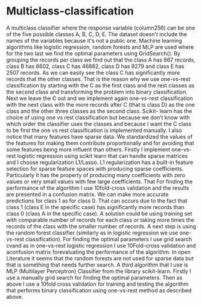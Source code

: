 # Multiclass-classification
A multiclass classifier where the response variable (column256) can be one of the five possible classes A, B, C, D, E. The dataset doesn't include the names of the variables because it's not a public one.  Machine learning algorithms like logistic regression, random forests and MLP are used where for the two last we find the optimal parameters using GridSearch().
By grouping the records per class we find out that the class A has 867 records, class B has 6602, class C has 46882, class D has 9279 and class E has 2507 records. As we can easily see the class C has significantly more records that the other classes. That is the reason why we use one-vs-rest classification by starting with the C as the first class and the rest classes as the second class and transforming the problem into binary classification. Next we leave the C out and we implement again one-vs-rest classification with the next class with the more records after C (that is class D) as the one class and the other three classes as the second class. Scikit- learn has the choice of using one vs rest classification but because we don’t know with which order the classifier uses the classes and because I want the C class to be first the one vs rest classification is implemented manually.
I also notice that many features have sparse data. We standardized the values of the features for making them contribute proportionally and for avoiding that some features being more influent than others.
Firstly I implement one-vs-rest logistic regression using scikit learn that can handle sparse matrices and I choose regularization L1/Lasso. L1 regularization has a built-in feature selection for sparse feature spaces with producing sparse coefficients. Particularly it has the property of producing many coefficients with zero values or very small values with few large coefficients. That
For finding the performance of the algorithm I use 10fold-cross validation and the results are presented in a confusion matrix. We can make more accurate predictions for class 1 as for class 0. That can occurs due to the fact that class 1 (class E in the specific case) has significantly more records than class 0 (class A in the specific case). A solution could be using training set with comparable number of records for each class or taking more times the records of the class with the smaller number of records.
A next step is using the random forest classifier (similarly as in logistic regression we use one-vs-rest classification). For finding the optimal parameters I use grid search cvand as in one-vs-rest logistic regression I use 10Fold-cross validation and aconfusion matrix forevaluating the performance of the algorithm. In open Literature it seems that the random forests are not used for sparse data but that is something that needs further search. 
A third algorithm that I use is MLP (Multilayer Perceptron) Classifier from the library scikit-learn. Firstly I use a manually grid search for finding the optimal parameters. Then as above I use a 10fold cross validation for training and testing the algorithm that performs binary classification using one-vs-rest method as described above.
